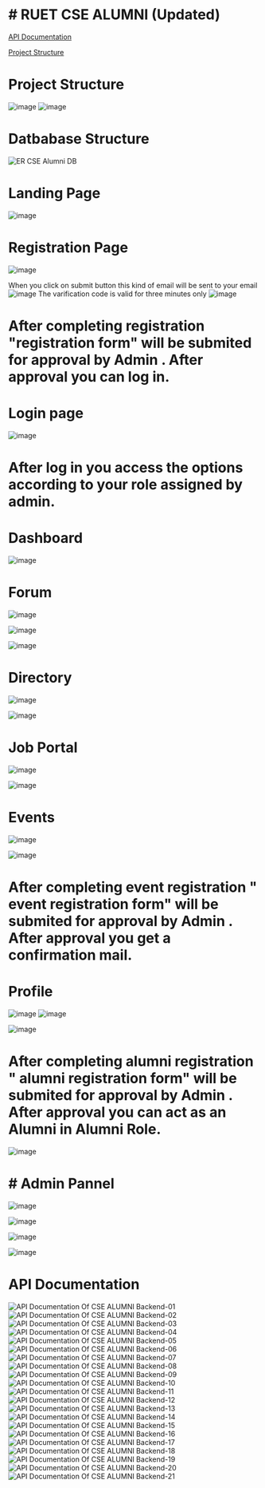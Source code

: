 # #  RUET CSE ALUMNI (Updated) 
[API Documentation](./API_Documentation_Backend.md)

[Project Structure](#project-structure)
# Project Structure


![image](https://user-images.githubusercontent.com/54554725/205442989-22c90639-a5a8-427d-bbee-0f57da13236f.png)
![image](https://user-images.githubusercontent.com/54554725/205443019-e67a2476-6764-4d80-86bb-89055931867f.png)

# Datbabase Structure
![ER CSE Alumni DB](https://user-images.githubusercontent.com/54554725/236204128-c305fbd5-5873-4aaf-9c48-a172dc55f167.png)

# Landing Page
![image](https://user-images.githubusercontent.com/54554725/236204807-42d08776-0dbe-493d-a4e3-1d7ab0ae6c16.png)

# Registration Page
![image](https://user-images.githubusercontent.com/54554725/236204909-8616b4f7-d58f-4119-a2c9-2537fb809cbd.png)

 When you click on submit button this kind of email will be sent to your email
![image](https://user-images.githubusercontent.com/54554725/236205645-bb3d0a31-6c6f-469c-906a-0b05a11b3a81.png)
The varification code is valid for three minutes only
![image](https://user-images.githubusercontent.com/54554725/236206292-e3c8f463-7be9-47f8-b42e-8054d1891c3d.png)

# After completing registration "registration form" will be submited for approval by Admin  . After approval you can log in.

# Login page 
![image](https://user-images.githubusercontent.com/54554725/236206650-0fa3f88c-bc6c-49a3-b2a0-75dacb828ac5.png)

# After log in you access the options according to your role assigned by admin.
# Dashboard
![image](https://user-images.githubusercontent.com/54554725/236207163-7813b5e7-1c57-4ddd-a190-b9fd3702d5c1.png)

# Forum
![image](https://user-images.githubusercontent.com/54554725/236207344-dd409dfc-e8d5-4225-9365-bb8397a1afa1.png)

![image](https://user-images.githubusercontent.com/54554725/236207535-f39a9087-9259-466c-ba9c-edc0e5b29b38.png)

![image](https://user-images.githubusercontent.com/54554725/236207595-2441d470-fd23-47c7-974d-2bc3bf9a0efe.png)

# Directory
![image](https://user-images.githubusercontent.com/54554725/236207703-77084c96-4d58-4b8e-9a5e-53cf76a50359.png)

![image](https://user-images.githubusercontent.com/54554725/236207781-dcf7cf1d-26f5-40e7-a19d-d472a853fe0b.png)

# Job Portal 
![image](https://user-images.githubusercontent.com/54554725/236207958-c29dcdd4-14c6-4969-ae04-1fb46a06ba99.png)

![image](https://user-images.githubusercontent.com/54554725/236208055-a0be5cef-a2c2-4713-9372-80ad3eac69b4.png)

# Events

![image](https://user-images.githubusercontent.com/54554725/236208165-4a351e4e-e13c-40f2-8136-8450486c4291.png)

![image](https://user-images.githubusercontent.com/54554725/236208242-9a901bc7-f979-4c18-8fcc-5d3a073a03ce.png)

# After completing event registration " event registration form" will be submited for approval by Admin  . After approval you get a confirmation mail.

# Profile
![image](https://user-images.githubusercontent.com/54554725/236208607-d9461f0f-cd8c-4878-9189-d51b36ec7096.png)
![image](https://user-images.githubusercontent.com/54554725/236208670-2f41a339-3bbe-4364-ac11-ac49ff26c592.png)

![image](https://user-images.githubusercontent.com/54554725/236208736-26966e70-57aa-45fa-be28-da353b280cb6.png)
# After completing alumni registration " alumni registration form" will be submited for approval by Admin  . After approval you can act as an Alumni in Alumni Role.
![image](https://user-images.githubusercontent.com/54554725/236208949-3ddd091e-6275-47f3-9002-5d83fd6ce298.png)


# # Admin Pannel
![image](https://user-images.githubusercontent.com/54554725/236209111-988ab2e3-541c-4a97-96b6-bfb409775619.png)

![image](https://user-images.githubusercontent.com/54554725/236209156-7ae51b2e-4c94-425a-9ce0-08e80a15792a.png)

![image](https://user-images.githubusercontent.com/54554725/236209211-61fa2755-df60-4b4a-8513-0177e2ae456e.png)

![image](https://user-images.githubusercontent.com/54554725/236209282-30e34a63-1cff-493c-bad6-8e5d218b1a9c.png)

# API Documentation

![API Documentation Of CSE ALUMNI Backend-01](https://user-images.githubusercontent.com/54554725/236212802-1738f07d-3bdc-4bc2-8c08-314d861cca86.png)![API Documentation Of CSE ALUMNI Backend-02](https://user-images.githubusercontent.com/54554725/236212848-1f863801-7f52-42ba-9028-ef61f723ea51.png)![API Documentation Of CSE ALUMNI Backend-03](https://user-images.githubusercontent.com/54554725/236212932-d1354db4-49a4-4023-a7ab-87331d6bffa6.png)![API Documentation Of CSE ALUMNI Backend-04](https://user-images.githubusercontent.com/54554725/236212983-564f2839-f57f-4a21-967e-52be83cb102c.png)![API Documentation Of CSE ALUMNI Backend-05](https://user-images.githubusercontent.com/54554725/236213029-f84d80a3-49f6-4c7c-9d14-557fb8e1eb8a.png)![API Documentation Of CSE ALUMNI Backend-06](https://user-images.githubusercontent.com/54554725/236213087-bd019d8f-99be-4125-979e-6d73ac7a088e.png)![API Documentation Of CSE ALUMNI Backend-07](https://user-images.githubusercontent.com/54554725/236213123-b19333e4-8e41-4105-a117-9bb24d7cf90f.png)![API Documentation Of CSE ALUMNI Backend-08](https://user-images.githubusercontent.com/54554725/236213159-e7255fb0-2ea2-4625-8211-0b0b551baf86.png)![API Documentation Of CSE ALUMNI Backend-09](https://user-images.githubusercontent.com/54554725/236213229-9f4afdfe-ab5c-44ba-9636-1402b81340e1.png)![API Documentation Of CSE ALUMNI Backend-10](https://user-images.githubusercontent.com/54554725/236213271-dd429660-d7ed-4743-acc8-e8e6c40210c8.png)![API Documentation Of CSE ALUMNI Backend-11](https://user-images.githubusercontent.com/54554725/236213313-2c1f5c00-0e9e-485b-949b-c48ca3e8e50c.png)![API Documentation Of CSE ALUMNI Backend-12](https://user-images.githubusercontent.com/54554725/236213361-11b76fff-092c-4b49-88bc-411367e2e77e.png)![API Documentation Of CSE ALUMNI Backend-13](https://user-images.githubusercontent.com/54554725/236213397-4a306019-12e9-4f42-ae92-b8eefa6c8c0a.png)![API Documentation Of CSE ALUMNI Backend-14](https://user-images.githubusercontent.com/54554725/236213496-48f006c2-37d4-4b0c-9504-ce6b28174715.png)![API Documentation Of CSE ALUMNI Backend-15](https://user-images.githubusercontent.com/54554725/236213532-6b86ba60-51cd-4d32-8d4f-dba403b0f532.png)![API Documentation Of CSE ALUMNI Backend-16](https://user-images.githubusercontent.com/54554725/236213580-77d50fbc-c68e-4aa6-9b4b-130ee60e7387.png)![API Documentation Of CSE ALUMNI Backend-17](https://user-images.githubusercontent.com/54554725/236213608-d7c0f222-7f0c-42c7-8c18-a16064323711.png)![API Documentation Of CSE ALUMNI Backend-18](https://user-images.githubusercontent.com/54554725/236213651-b3728765-9a5f-4cdb-9a56-d12110789e0a.png)![API Documentation Of CSE ALUMNI Backend-19](https://user-images.githubusercontent.com/54554725/236213695-043fe786-3607-4b93-8f65-96ee255ba842.png)![API Documentation Of CSE ALUMNI Backend-20](https://user-images.githubusercontent.com/54554725/236213716-21a2c24a-7ec8-47ae-b40c-56031b0ec658.png)![API Documentation Of CSE ALUMNI Backend-21](https://user-images.githubusercontent.com/54554725/236213751-25b40d42-ca7c-43d8-a16f-e34066c4f1ea.png)




